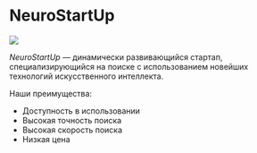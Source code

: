 # NeuroStartUp

![](https://netology-code.github.io/git-homeworks/introduction/assets/logo.png)

*NeuroStartUp* — динамически развивающийся стартап, специализирующийся на поиске с использованием 
 новейших технологий искусственного интеллекта.
 
Наши преимущества:
* Доступность в использовании
* Высокая точность поиска
* Высокая скорость поиска
* Низкая цена